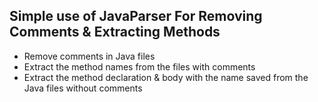 Simple use of JavaParser For Removing Comments & Extracting Methods
---

- Remove comments in Java files
- Extract the method names from the files with comments
- Extract the method declaration & body with the name saved from the Java files without comments
